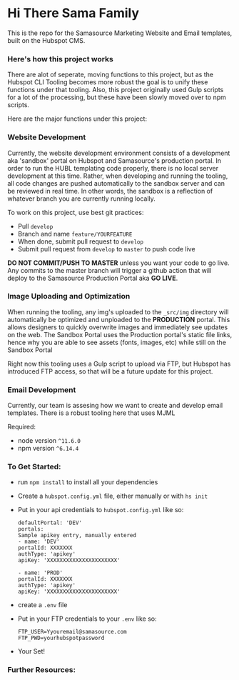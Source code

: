 # **Hi There Sama Family**

This is the repo for the Samasource Marketing Website and Email templates, built on the Hubspot CMS.

### **Here's how this project works**

There are alot of seperate, moving functions to this project, but as the Hubspot CLI Tooling becomes more robust the goal is to unify these functions under that tooling. Also, this project originally used Gulp scripts for a lot of the processing, but these have been slowly moved over to npm scripts.

Here are the major functions under this project:

### **Website Development**

Currently, the website development environment consists of a development aka 'sandbox' portal on Hubspot and Samasource's production portal. In order to run the HUBL templating code properly, there is no local server development at this time. Rather, when developing and running the tooling, all code changes are pushed automatically to the sandbox server and can be reviewed in real time. In other words, the sandbox is a reflection of whatever branch you are currently running locally.

To work on this project, use best git practices: 
* Pull `develop`
* Branch and name `feature/YOURFEATURE`
* When done, submit pull request to `develop`
* Submit pull request from `develop` to `master` to push code live

**DO NOT COMMIT/PUSH TO MASTER** unless you want your code to go live. Any commits to the master branch will trigger a github action that will deploy to the Samasource Production Portal aka **GO LIVE**.

### **Image Uploading and Optimization**

When running the tooling, any img's uploaded to the `_src/img` directory will automatically be optimized and unploaded to the **PRODUCTION** portal. This allows designers to quickly overwrite images and immediately see updates on the web. The Sandbox Portal uses the Production portal's static file links, hence why you are able to see assets (fonts, images, etc) while still on the Sandbox Portal

Right now this tooling uses a Gulp script to upload via FTP, but Hubspot has introduced FTP access, so that will be a future update for this project.

### **Email Development**

Currently, our team is assesing how we want to create and develop email templates. There is a robust tooling here that uses MJML







Required:
* node version `^11.6.0`
* npm version `^6.14.4`

### To Get Started:
* run `npm install` to install all your dependencies
* Create a `hubspot.config.yml` file, either manually or with `hs init`
* Put in your api credentials to `hubspot.config.yml` like so:
    ```
    defaultPortal: 'DEV'
    portals:
   Sample apikey entry, manually entered
  - name: 'DEV'
    portalId: XXXXXXX
    authType: 'apikey'
    apiKey: 'XXXXXXXXXXXXXXXXXXXXXX'
  
  - name: 'PROD'
    portalId: XXXXXXX
    authType: 'apikey'
    apiKey: 'XXXXXXXXXXXXXXXXXXXXXX' 
    ```

* create a `.env` file
* Put in your FTP credentials to your `.env` like so:
    ```
    FTP_USER=Yyouremail@samasource.com
    FTP_PWD=yourhubspotpassword
    ```
* Your Set!






### Further Resources:

